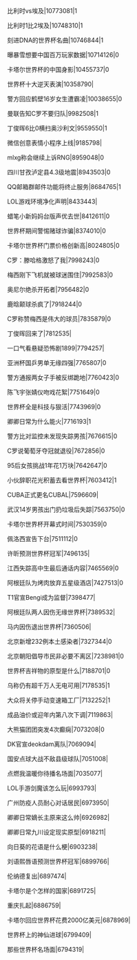 比利时vs埃及|10773081|1

比利时1比2埃及|10748310|1

刻进DNA的世界杯名曲|10746844|1

曝暴雪想要中国百万玩家数据|10714126|0

卡塔尔世界杯的中国身影|10455737|0

世界杯十大逆天表演|10358790|

警方回应鹤壁16岁女生遭霸凌|10038655|0

曼联告知C罗不要归队|9982508|1

丁俊晖6比0横扫奥沙利文|9559550|1

微信创意表情小程序上线|9185798|

mlxg称会继续上诉RNG|8959048|0

四川甘孜泸定县4.3级地震|8943503|0

QQ邮箱群邮件功能将终止服务|8684765|1

LOL游戏环境净化声明|8433443|

蜡笔小新妈妈台版声优去世|8412611|0

世界杯期间警惕赌球诈骗|8374010|0

卡塔尔世界杯门票价格创新高|8024805|0

C罗：滕哈格激怒了我|7998243|0

梅西刚下飞机就被球迷围住|7992583|0

奥尼尔绝杀开拓者|7956482|0

鹿晗颠球杀疯了|7918244|0

C罗称赞梅西是伟大的球员|7835879|0

丁俊晖回来了|7812535|

一口气看悬疑恐怖剧1899|7794257|

亚洲杯国乒男单无缘四强|7765807|0

警方通报两女子手被反绑跪地|7760423|0

陈飞宇张婧仪吻戏花絮|7751649|0

世界杯全是科技与狠活|7743969|0

卿卿日常为什么能火|7716193|1

警方比对监控未发现失踪男孩|7676615|0

C罗说葡萄牙夺冠就退役|7672856|0

95后女孩挑战1年花1万块|7642647|0

小伙辞职花光积蓄去看世界杯|7603412|1

CUBA正式更名CUBAL|7596609|

武汉14岁男孩出门扔垃圾后失踪|7563750|0

卡塔尔世界杯开幕式时间|7530359|0

佩洛西宣告下台|7511112|0

许昕预测世界杯冠军|7496135|

江西失踪高中生最后通话内容|7465569|0

阿根廷队为烤肉放弃五星级酒店|7427513|0

T1官宣Bengi成为监督|7398477|

阿根廷队两人因伤无缘世界杯|7389532|

马内因伤退出世界杯|7360506|

北京新增232例本土感染者|7327344|0

北京朝阳倡导市民非必要不离区|7238981|0

世界杯吉祥物的原型是什么|7188701|0

乌称仍有超千万人无电可用|7178535|1

大众将关停手动变速箱工厂|7132252|1

成品油价或迎年内第八次下调|7119863|

大熊猫团团突发4次癫痫|7073208|0

DK官宣deokdam离队|7069094|

国安点球大战不敌县级球队|7051008|

点燃我温暖你待播名场面|7035077|

LOL手游剑魔该怎么玩|6993793|

广州防疫人员耐心对话居民|6973950|

卿卿日常嫡长主原来这么帅|6926982|

卿卿日常九川设定现实原型|6918211|

向日葵的花语是什么梗|6903238|

刘语熙唇语预测世界杯冠军|6899766|

伦纳德复出|6897474|

卡塔尔是个怎样的国家|6891725|

重庆扎起|6886759|

卡塔尔回应世界杯花费2000亿美元|6878969|

世界杯上的神仙进球|6799409|

那些世界杯名场面|6794319|

